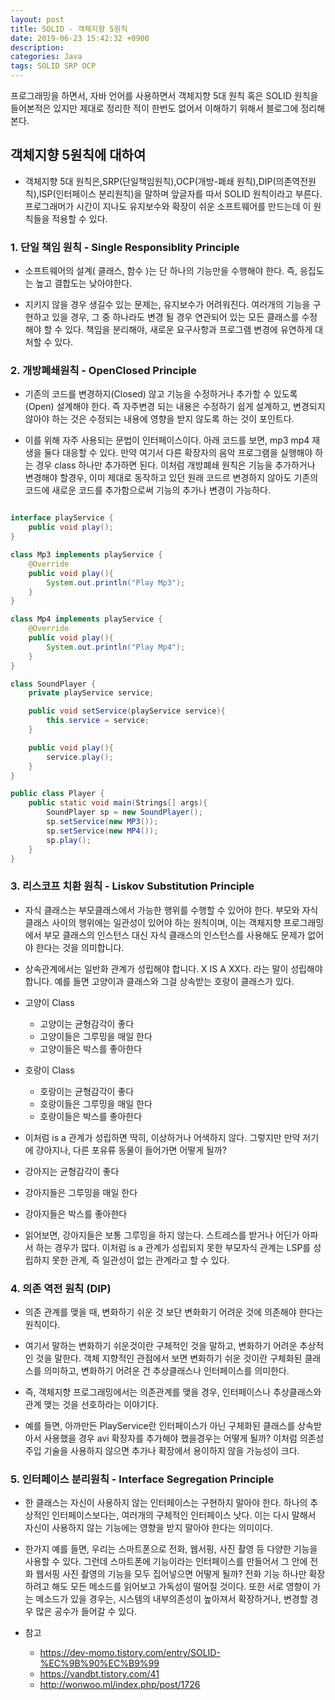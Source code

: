 ```yaml
---
layout: post
title: SOLID - 객체지향 5원칙
date: 2019-06-23 15:42:32 +0900
description:
categories: Java
tags: SOLID SRP OCP
---
```


프로그래밍을 하면서, 자바 언어를 사용하면서 객체지향 5대 원칙 혹은 SOLID 원칙을 들어본적은 있지만 제대로 정리한 적이 한번도 없어서 이해하기 위해서 블로그에 정리해본다.


## 객체지향 5원칙에 대하여

* 객체지향 5대 원칙은,SRP(단일책임원칙),OCP(개방-폐쇄 원칙),DIP(의존역전원칙),ISP(인터페이스 분리원칙)을 말하며 앞글자를 따서 SOLID 원칙이라고 부른다. 프로그래머가 시간이 지나도 유지보수와 확장이 쉬운 소프트웨어를 만드는데 이 원칙들을 적용할 수 있다.

### 1. 단일 책임 원칙 - Single Responsiblity Principle

* 소프트웨어의 설계( 클래스, 함수 )는 단 하나의 기능만을 수행해야 한다. 즉, 응집도는 높고 결합도는 낮아야한다. 

* 지키지 않을 경우 생길수 있는 문제는, 유지보수가 어려워진다. 여러개의 기능을 구현하고 있을 경우, 그 중 하나라도 변경 될 경우 연관되어 있는 모든 클래스를 수정해야 할 수 있다. 책임을 분리해야, 새로운 요구사항과 프로그램 변경에 유연하게 대처할 수 있다.

### 2. 개방폐쇄원칙 - OpenClosed Principle

* 기존의 코드를 변경하지(Closed) 않고 기능을 수정하거나 추가할 수 있도록(Open) 설계해야 한다. 즉 자주변경 되는 내용은 수정하기 쉽게 설계하고, 변경되지 않아야 하는 것은 수정되는 내용에 영향을 받지 않도록 하는 것이 포인트다.

* 이를 위해 자주 사용되는 문법이 인터페이스이다. 아래 코드를 보면, mp3 mp4 재생을 둘다 대응할 수 있다. 만약 여기서 다른 확장자의 음악 프로그램을 실행해야 하는 경우 class 하나만 추가하면 된다. 이처럼 개방폐쇄 원칙은 기능을 추가하거나 변경해야 할경우, 이미 제대로 동작하고 있던 원래 코드르 변경하지 않아도 기존의 코드에 새로운 코드를 추가함으로써 기능의 추가나 변경이 가능하다.

```java

interface playService {
    public void play();
}

class Mp3 implements playService {
    @Override
    public void play(){
        System.out.println("Play Mp3");
    }
}

class Mp4 implements playService {
    @Override
    public void play(){
        System.out.println("Play Mp4");
    }
}

class SoundPlayer {
    private playService service;

    public void setService(playService service){
        this.service = service;
    }

    public void play(){
        service.play();
    }
}

public class Player {
    public static void main(Strings[] args){
        SoundPlayer sp = new SoundPlayer();
        sp.setService(new MP3());
        sp.setService(new MP4());
        sp.play();
    }
}

```

### 3. 리스코프 치환 원칙 - Liskov Substitution Principle 

* 자식 클래스는 부모클래스에서 가능한 행위를 수행할 수 있어야 한다. 부모와 자식 클래스 사이의 행위에는 일관성이 있어야 하는 원칙이며, 이는 객체지향 프로그래밍에서 부모 클래스의 인스턴스 대신 자식 클래스의 인스턴스를 사용해도 문제가 없어야 한다는 것을 의미합니다.

* 상속관계에서는 일반화 관계가 성립해야 합니다. X IS A XX다. 라는 말이 성립해야 합니다. 예를 들면 고양이과 클래스와 그걸 상속받는 호랑이 클래스가 있다.

* 고양이 Class
  * 고양이는 균형감각이 좋다
  * 고양이들은 그루밍을 매일 한다
  * 고양이들은 박스를 좋아한다

* 호랑이 Class
  * 호랑이는 균형감각이 좋다
  * 호랑이들은 그루밍을 매일 한다
  * 호랑이들은 박스를 좋아한다

* 이처럼 is a 관계가 성립하면 딱히, 이상하거나 어색하지 않다. 그렇지만 만약 저기에 강아지나, 다른 포유류 동물이 들어가면 어떻게 될까?

* 강아지는 균형감각이 좋다
* 강아지들은 그루밍을 매일 한다
* 강아지들은 박스를 좋아한다

* 읽어보면, 강아지들은 보통 그루밍을 하지 않는다. 스트레스를 받거나 어딘가 아파서 하는 경우가 많다. 이처럼 is a 관계가 성립되지 못한 부모자식 관계는 LSP를 성립하지 못한 관계, 즉 일관성이 없는 관계라고 할 수 있다.

### 4. 의존 역전 원칙 (DIP)

* 의존 관계를 맺을 때, 변화하기 쉬운 것 보단 변화화기 어려운 것에 의존해야 한다는 원칙이다.
* 여기서 말하는 변화하기 쉬운것이란 구체적인 것을 말하고, 변화하기 어려운 추상적인 것을 말한다. 객체 지향적인 관점에서 보면 변화하기 쉬운 것이란 구체화된 클래스를 의미하고, 변화하기 어려운 건 추상클래스나 인터페이스를 의미한다.

* 즉, 객체지향 프로그래밍에서는 의존관계를 맺을 경우, 인터페이스나 추상클래스와 관계 맺는 것을 선호하라는 이야기다.
* 예를 들면, 아까만든 PlayService란 인터페이스가 아닌 구체화된 클래스를 상속받아서 사용했을 경우 avi 확장자를 추가해야 했을경우는 어떻게 될까? 이처럼 의존성 주입 기술을 사용하지 않으면 추가나 확장에서 용이하지 않을 가능성이 크다.

### 5. 인터페이스 분리원칙 - Interface Segregation Principle

* 한 클래스는 자신이 사용하지 않는 인터페이스는 구현하지 말아야 한다. 하나의 추상적인 인터페이스보다는, 여러개의 구체적인 인터페이스 낫다. 이는 다시 말해서 자신이 사용하지 않는 기능에는 영향을 받지 말아야 한다는 의미이다.

* 한가지 예를 들면, 우리는 스마트폰으로 전화, 웹서핑, 사진 촬영 등 다양한 기능을 사용할 수 있다. 그런데 스마트폰에 기능이라는 인터페이스를 만들어서 그 안에 전화 웹서핑 사진 촬영의 기능을 모두 집어넣으면 어떻게 될까? 전화 기능 하나만 확장 하려고 해도 모든 메소드를 읽어보고 가독성이 떨어질 것이다. 또한 서로 영향이 가는 메소드가 있을 경우는, 시스템의 내부의존성이 높아져서 확장하거나, 변경할 경우 많은 공수가 들어갈 수 있다.

* 참고
  * https://dev-momo.tistory.com/entry/SOLID-%EC%9B%90%EC%B9%99
  * https://vandbt.tistory.com/41
  * http://wonwoo.ml/index.php/post/1726